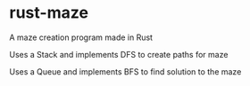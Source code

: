 # rust-maze
A maze creation program made in Rust

Uses a Stack and implements DFS to create paths for maze

Uses a Queue and implements BFS to find solution to the maze
